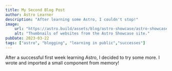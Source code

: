 ```yaml
---
title: My Second Blog Post
author: Astro Learner
description: "After learning some Astro, I couldn't stop!"
image: 
    url: "https://astro.build/assets/blog/astro-showcase/astro-showcase-screenshot.jpg"
    alt: "Thumbnails of websites from the Astro Showcase site."
pubDate: 2023-03-22
tags: ["astro", "blogging", "learning in public","successes"]
---
```

After a successful first week learning Astro, I decided to try some more. I wrote and imported a small component from memory!